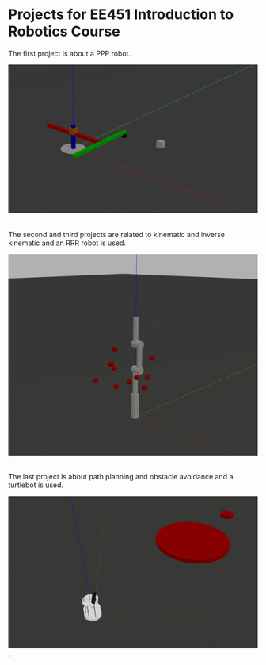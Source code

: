 # Projects for EE451 Introduction to Robotics Course

The first project is about a PPP robot.

![](https://github.com/musalmaz/EE451_IntroductiontoRobotics/blob/main/vids/ppprobot.gif).

The second and third projects are related to kinematic and inverse kinematic and an RRR robot is used.

![](https://github.com/musalmaz/EE451_IntroductiontoRobotics/blob/main/vids/touch.gif).

The last project is about path planning and obstacle avoidance and a turtlebot is used.

![](https://github.com/musalmaz/EE451_IntroductiontoRobotics/blob/main/vids/turtlebot.gif).

